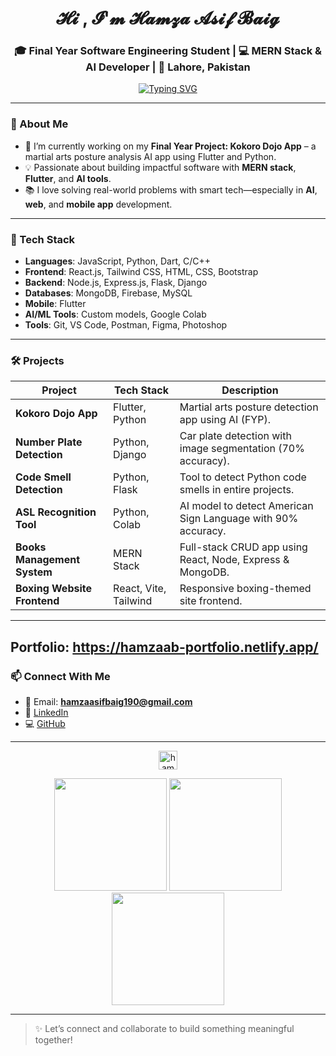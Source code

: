 <h1 align="center"> 
 𝓗𝓲 , 𝓘'𝓶 𝓗𝓪𝓶𝔃𝓪 𝓐𝓼𝓲𝓯 𝓑𝓪𝓲𝓰 
</h1>

<h3 align="center">🎓 Final Year Software Engineering Student | 💻 MERN Stack & AI Developer | 📍 Lahore, Pakistan</h3>

<div align="center">
  <a href="https://git.io/typing-svg">
    <img src="https://readme-typing-svg.demolab.com?font=JetBrains+Mono&weight=500&size=30&duration=4000&pause=500&color=7D5EA9&center=true&vCenter=true&random=false&width=700&height=85&lines=Welcome+to+Hamza's+GitHub!;MERN+Stack+%7C+Flutter+%7C+AI+Developer;Let's+Build+Something+Awesome!" alt="Typing SVG" />
  </a>
</div>

---

### 📌 About Me

- 🔭 I’m currently working on my **Final Year Project: Kokoro Dojo App** – a martial arts posture analysis AI app using Flutter and Python.
- 💡 Passionate about building impactful software with **MERN stack**, **Flutter**, and **AI tools**.
- 📚 I love solving real-world problems with smart tech—especially in **AI**, **web**, and **mobile app** development.

---

### 🧠 Tech Stack

- **Languages**: JavaScript, Python, Dart, C/C++
- **Frontend**: React.js, Tailwind CSS, HTML, CSS, Bootstrap
- **Backend**: Node.js, Express.js, Flask, Django
- **Databases**: MongoDB, Firebase, MySQL
- **Mobile**: Flutter
- **AI/ML Tools**: Custom models, Google Colab
- **Tools**: Git, VS Code, Postman, Figma, Photoshop

---

### 🛠️ Projects

| Project | Tech Stack | Description |
|--------|-------------|-------------|
| **Kokoro Dojo App** | Flutter, Python | Martial arts posture detection app using AI (FYP). |
| **Number Plate Detection** | Python, Django | Car plate detection with image segmentation (70% accuracy). |
| **Code Smell Detection** | Python, Flask | Tool to detect Python code smells in entire projects. |
| **ASL Recognition Tool** | Python, Colab | AI model to detect American Sign Language with 90% accuracy. |
| **Books Management System** | MERN Stack | Full-stack CRUD app using React, Node, Express & MongoDB. |
| **Boxing Website Frontend** | React, Vite, Tailwind | Responsive boxing-themed site frontend. |

---

###
Portfolio: https://hamzaab-portfolio.netlify.app/
---
### 📫 Connect With Me

- 📧 Email: **hamzaasifbaig190@gmail.com**
- 🔗 [LinkedIn](https://www.linkedin.com/in/hamza-asif-baig-a23512276)
- 💻 [GitHub](https://github.com/hamza-asif22)

---

<p align="center"> 
 <img src="https://komarev.com/ghpvc/?username=hamza-asif22&label=Profile%20views&color=0e75b6&style=flat" height="30" alt="hamza-asif22" />
</p>

<div align="center">
  <img height="180em" src="https://github-readme-stats.vercel.app/api?username=hamza-asif22&show_icons=true&theme=neon&hide_border=false" />
  <img height="180em" src="https://github-readme-stats.vercel.app/api/top-langs/?username=hamza-asif22&layout=compact&theme=neon&hide_border=false" />
  <img height="180em" src="https://streak-stats.demolab.com?user=hamza-asif22&theme=neon&hide_border=false&border_radius=10" />
</div>

---

> ✨ Let’s connect and collaborate to build something meaningful together!


